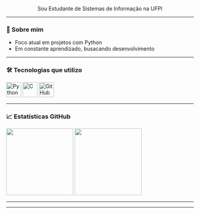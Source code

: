 

<p align="center">
  Sou Estudante de Sistemas de Informação na UFPI  <br>
  
</p>

---

### 🧠 Sobre mim

-  Foco atual em projetos com Python 
-  Em constante aprendizado, busacando desenvolvimento 


---

### 🛠️ Tecnologias que utilizo

<p align="left">
  <img src="https://cdn.jsdelivr.net/gh/devicons/devicon/icons/python/python-original.svg" height="40" alt="Python" />
  <img src="https://cdn.jsdelivr.net/gh/devicons/devicon/icons/c/c-original.svg" height="40" alt="C" />
  <img src="https://cdn.jsdelivr.net/gh/devicons/devicon/icons/github/github-original.svg" height="40" alt="GitHub" />

</p>

---

### 📈 Estatísticas GitHub

<p align="left">
  <img src="https://github-readme-stats.vercel.app/api?username=Eduardovass04&show_icons=true&theme=dark&bg_color=000000&title_color=ffffff&text_color=ffffff&icon_color=79ff97" height="180"/>
  <img src="https://github-readme-stats.vercel.app/api/top-langs/?username=Eduardovass04&layout=compact&theme=dark&bg_color=000000&title_color=ffffff&text_color=ffffff&hide_border=true&langs_count=5&custom_title=Linguagens+Mais+Usadas" height="180"/>
</p>

---


---



